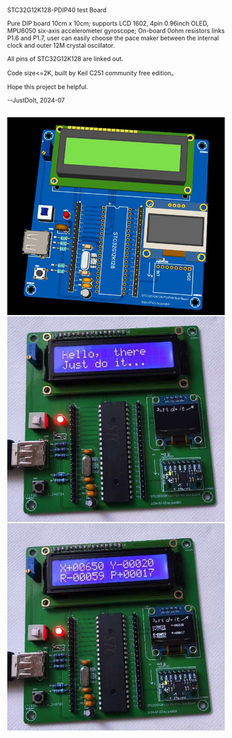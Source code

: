 STC32G12K128-PDIP40 test Board

Pure DIP board 10cm x 10cm; supports LCD 1602, 4pin 0.96inch OLED, MPU6050 six-axis accelerometer gyroscope; On-board 0ohm resistors links P1.6 and P1.7,  user can easily choose the pace maker between the internal clock and outer 12M crystal oscillator.

All pins of STC32G12K128 are linked out.

Code size<=2K, built by Keil C251 community free edition。

Hope this project be helpful.

--JustDoIt, 2024-07

<br/>
<img src="https://github.com/minhuchen/51test/blob/main/board.jpg?raw=true" />


<br/>
<img src="https://github.com/minhuchen/51test/blob/main/p1.jpg?raw=true" />


<br/>
<img src="https://github.com/minhuchen/51test/blob/main/p2.jpg?raw=true" />
